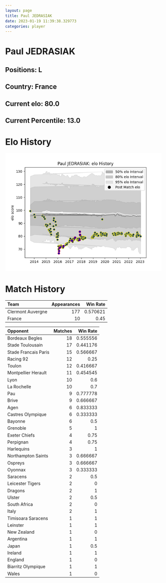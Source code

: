 ```yaml
---  
layout: page  
title: Paul JEDRASIAK  
date: 2023-01-19 11:39:38.329773  
categories: player  
---
```

# Paul JEDRASIAK

## Positions: L

## Country: France

## Current elo: 80.0

## Current Percentile: 13.0

# Elo History


![elo history](history_PaulJEDRASIAK.png)
# Match History


| Team              |   Appearances |   Win Rate |
|:------------------|--------------:|-----------:|
| Clermont Auvergne |           177 |   0.570621 |
| France            |            10 |   0.45     |

| Opponent             |   Matches |   Win Rate |
|:---------------------|----------:|-----------:|
| Bordeaux Begles      |        18 |   0.555556 |
| Stade Toulousain     |        17 |   0.441176 |
| Stade Francais Paris |        15 |   0.566667 |
| Racing 92            |        12 |   0.25     |
| Toulon               |        12 |   0.416667 |
| Montpellier Herault  |        11 |   0.454545 |
| Lyon                 |        10 |   0.6      |
| La Rochelle          |        10 |   0.7      |
| Pau                  |         9 |   0.777778 |
| Brive                |         9 |   0.666667 |
| Agen                 |         6 |   0.833333 |
| Castres Olympique    |         6 |   0.333333 |
| Bayonne              |         6 |   0.5      |
| Grenoble             |         5 |   1        |
| Exeter Chiefs        |         4 |   0.75     |
| Perpignan            |         4 |   0.75     |
| Harlequins           |         3 |   1        |
| Northampton Saints   |         3 |   0.666667 |
| Ospreys              |         3 |   0.666667 |
| Oyonnax              |         3 |   0.333333 |
| Saracens             |         2 |   0.5      |
| Leicester Tigers     |         2 |   0        |
| Dragons              |         2 |   1        |
| Ulster               |         2 |   0.5      |
| South Africa         |         2 |   0        |
| Italy                |         2 |   1        |
| Timisoara Saracens   |         1 |   1        |
| Leinster             |         1 |   1        |
| New Zealand          |         1 |   0        |
| Argentina            |         1 |   1        |
| Japan                |         1 |   0.5      |
| Ireland              |         1 |   1        |
| England              |         1 |   0        |
| Biarritz Olympique   |         1 |   1        |
| Wales                |         1 |   0        |